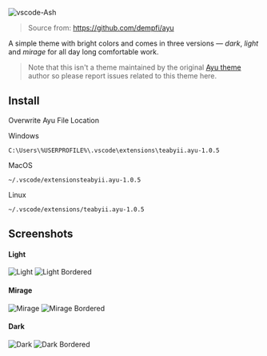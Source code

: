 ![vscode-Ash](https://github.com/ayu-theme/vscode-ayu/raw/HEAD/assets/header.png)

> Source from: https://github.com/dempfi/ayu

A simple theme with bright colors and comes in three versions — *dark*, *light* and *mirage* for all day long comfortable work.

> Note that this isn't a theme maintained by the original [Ayu theme](https://github.com/dempfi/ayu) author so please report issues related to this theme here.

## Install

Overwrite Ayu File Location

Windows
```shell
C:\Users\%USERPROFILE%\.vscode\extensions\teabyii.ayu-1.0.5
```
MacOS
```shell
~/.vscode/extensionsteabyii.ayu-1.0.5
```
Linux
```shell
~/.vscode/extensions/teabyii.ayu-1.0.5
```

## Screenshots

#### Light
![Light](https://github.com/ayu-theme/vscode-ayu/raw/HEAD/assets/light.png)
![Light Bordered](https://github.com/ayu-theme/vscode-ayu/raw/HEAD/assets/light-bordered.png)

#### Mirage
![Mirage](https://github.com/ayu-theme/vscode-ayu/raw/HEAD/assets/mirage.png)
![Mirage Bordered](https://github.com/ayu-theme/vscode-ayu/raw/HEAD/assets/mirage-bordered.png)

#### Dark
![Dark](https://github.com/ayu-theme/vscode-ayu/raw/HEAD/assets/dark.png)
![Dark Bordered](https://github.com/ayu-theme/vscode-ayu/raw/HEAD/assets/dark-bordered.png)
